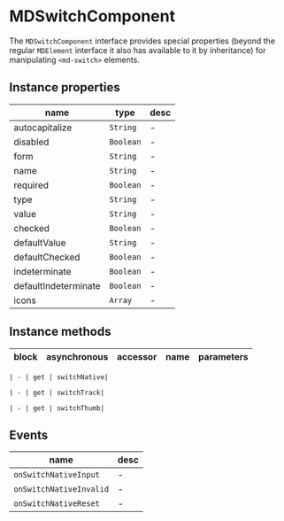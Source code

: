 # MDSwitchComponent
The `MDSwitchComponent` interface provides special properties (beyond the regular `MDElement` interface it also has available to it by inheritance) for manipulating `<md-switch>` elements.

## Instance properties

name|type|desc
---|---|---
autocapitalize|`String`|-
disabled|`Boolean`|-
form|`String`|-
name|`String`|-
required|`Boolean`|-
type|`String`|-
value|`String`|-
checked|`Boolean`|-
defaultValue|`String`|-
defaultChecked|`Boolean`|-
indeterminate|`Boolean`|-
defaultIndeterminate|`Boolean`|-
icons|`Array`|-

## Instance methods

block| asynchronous | accessor| name| parameters
---| --- | ---| ---| ---

    | - | get | switchNative| 

    | - | get | switchTrack| 

    | - | get | switchThumb| 

## Events

name|desc
---|---
`onSwitchNativeInput`|-
`onSwitchNativeInvalid`|-
`onSwitchNativeReset`|-
